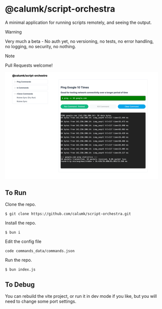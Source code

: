 # @calumk/script-orchestra

A minimal application for running scripts remotely, and seeing the output.

> [!WARNING]
> Very much a beta - No auth yet, no versioning, no tests, no error handling, no logging, no security, no nothing.


> [!NOTE]
> Pull Requests welcome! 

![splash image](splash.png)


## To Run

Clone the repo.
```
$ git clone https://github.com/calumk/script-orchestra.git
```

Install the repo.
```
$ bun i
```

Edit the config file
```
code commands_data/commands.json
```


Run the repo.
```
$ bun index.js
```

## To Debug

You can rebuild the vite project, or run it in dev mode if you like, but you will need to change some port settings.
